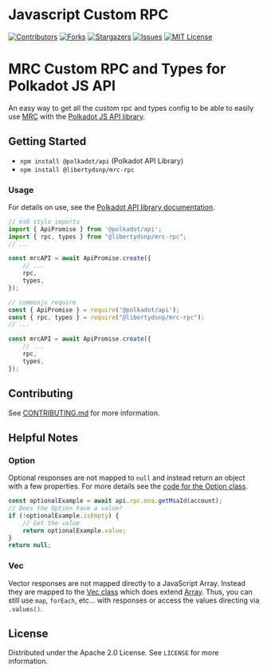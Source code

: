 # Javascript Custom RPC

<!-- PROJECT SHIELDS -->
<!--
*** I'm using markdown "reference style" links for readability.
*** Reference links are enclosed in brackets [ ] instead of parentheses ( ).
*** See the bottom of this document for the declaration of the reference variables
*** for contributors-url, forks-url, etc. This is an optional, concise syntax you may use.
*** https://www.markdownguide.org/basic-syntax/#reference-style-links
-->
[![Contributors][contributors-shield]][contributors-url]
[![Forks][forks-shield]][forks-url]
[![Stargazers][stars-shield]][stars-url]
[![Issues][issues-shield]][issues-url]
[![MIT License][license-shield]][license-url]


# MRC Custom RPC and Types for Polkadot JS API

An easy way to get all the custom rpc and types config to be able to easily use [MRC](https://github.com/LibertyDSNP/mrc/) with the [Polkadot JS API library](https://www.npmjs.com/package/@polkadot/api).

<!-- GETTING STARTED -->
## Getting Started

- `npm install @polkadot/api` (Polkadot API Library)
- `npm install @libertydsnp/mrc-rpc`

### Usage

For details on use, see the [Polkadot API library documentation](https://polkadot.js.org/docs/api).

```javascript
// es6 style imports
import { ApiPromise } from '@polkadot/api';
import { rpc, types } from "@libertydsnp/mrc-rpc";
// ...

const mrcAPI = await ApiPromise.create({
    // ...
    rpc,
    types,
});
```

```javascript
// commonjs require
const { ApiPromise } = require('@polkadot/api');
const { rpc, types } = require("@libertydsnp/mrc-rpc");
// ...

const mrcAPI = await ApiPromise.create({
    // ...
    rpc,
    types,
});
```

<!-- CONTRIBUTING -->
## Contributing

See [CONTRIBUTING.md](CONTRIBUTING.md) for more information.


## Helpful Notes

### Option<T>

Optional responses are not mapped to `null` and instead return an object with a few properties.
For more details see the [code for the Option class](https://github.com/polkadot-js/api/blob/master/packages/types-codec/src/base/Option.ts).
```javascript
const optionalExample = await api.rpc.msa.getMsaId(account);
// Does the Option have a value?
if (!optionalExample.isEmpty) {
    // Get the value
    return optionalExample.value;
}
return null;
```

### Vec<T>

Vector responses are not mapped directly to a JavaScript Array.
Instead they are mapped to the [Vec class](https://github.com/polkadot-js/api/blob/master/packages/types-codec/src/base/Vec.ts) which does extend [Array](https://developer.mozilla.org/en-US/docs/Web/JavaScript/Reference/Global_Objects/Array).
Thus, you can still use `map`, `forEach`, etc... with responses or access the values directing via `.values()`.

<!-- LICENSE -->
## License

Distributed under the Apache 2.0 License. See `LICENSE` for more information.


<!-- MARKDOWN LINKS & IMAGES -->
<!-- https://www.markdownguide.org/basic-syntax/#reference-style-links -->
[contributors-shield]: https://img.shields.io/github/contributors/LibertyDSNP/mrc.svg?style=for-the-badge
[contributors-url]: https://github.com/LibertyDSNP/mrc/graphs/contributors
[forks-shield]: https://img.shields.io/github/forks/LibertyDSNP/mrc.svg?style=for-the-badge
[forks-url]: https://github.com/LibertyDSNP/mrc/network/members
[stars-shield]: https://img.shields.io/github/stars/LibertyDSNP/mrc.svg?style=for-the-badge
[stars-url]: https://github.com/LibertyDSNP/mrc/stargazers
[issues-shield]: https://img.shields.io/github/issues/LibertyDSNP/mrc.svg?style=for-the-badge
[issues-url]: https://github.com/LibertyDSNP/mrc/issues
[license-shield]: https://img.shields.io/github/license/LibertyDSNP/mrc.svg?style=for-the-badge
[license-url]: https://github.com/LibertyDSNP/mrc/blob/master/LICENSE
